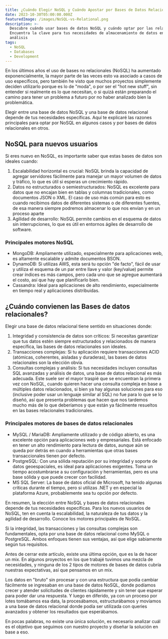 ```yaml
---
title: ¿Cuándo Elegir NoSQL y Cuándo Apostar por Bases de Datos Relacionales?
date: 2023-10-30T05:00:00.000Z
featuredImage: /images/NoSQL-vs-Relational.png
description: >-
  Descubre cuándo usar bases de datos NoSQL y cuándo optar por las relacionales.
  Encuentra la clave para tus necesidades de almacenamiento de datos en este
  análisis 
tags:
  - NoSQL
  - Databases
  - Development
---
```


En los últimos años el uso de bases no relacionales (NoSQL) ha aumentado exponencialmente, la mayor parte de las veces esto va asociado a casos de uso específicos, pero también he visto que muchos proyectos simplemente deciden utilizarlo porque es lo de "moda", o por ser el "hot new stuff", sin entender si realmente es lo que necesitan, o si quizá están preparando el camino para tener un problema a futuro por no haber analizado bien la problemática.

Elegir entre una base de datos NoSQL y una base de datos relacional depende de tus necesidades específicas. Aquí te explicaré las razones principales para optar por NoSQL en algunos casos y por bases de datos relacionales en otros.

## NoSQL para nuevos usuarios

Si eres nuevo en NoSQL, es importante saber que estas bases de datos son ideales cuando:

1. Escalabilidad horizontal es crucial: NoSQL brinda la capacidad de agregar servidores fácilmente para manejar un mayor volumen de datos y tráfico, lo que es útil si esperas un crecimiento rápido.
2. Datos no estructurados o semiestructurados: NoSQL es excelente para datos que no encajan bien en tablas y columnas tradicionales, como documentos JSON o XML.  El caso de uso más común para esto es cuando recibimos datos de diferentes sistemas o de diferentes fuentes, de esa manera siempre podremos almacenar lo que nos envían y en un proceso aparte
3. Agilidad de desarrollo: NoSQL permite cambios en el esquema de datos sin interrupciones, lo que es útil en entornos ágiles de desarrollo de software.

### Principales motores NoSQL

* MongoDB: Ampliamente utilizado, especialmente para aplicaciones web, es altamente escalable y admite documentos BSON.
* DynamoDB: Si utilizas AWS, esta será tu opción "de facto", fácil de usar y utiliza el esquema de un par entre llave y valor (key/value) permite crear índices es más campos, pero cada uno que se agregue aumentará el costo, así que hay que planificarlo bien.
* Cassandra: Ideal para aplicaciones de alto rendimiento, especialmente en tiempo real y aplicaciones distribuidas.

## ¿Cuándo convienen las Bases de datos relacionales?

Elegir una base de datos relacional tiene sentido en situaciones donde:

1. Integridad y consistencia de datos son críticos: Si necesitas garantizar que tus datos estén siempre estructurados y relacionados de manera específica, las bases de datos relacionales son ideales.
2. Transacciones complejas: Si tu aplicación requiere transacciones ACID (atómicas, coherentes, aisladas y duraderas), las bases de datos relacionales son la elección obvia.
3. Consultas complejas y análisis: Si tus necesidades incluyen consultas SQL avanzadas y análisis de datos, una base de datos relacional es más adecuada.  Este suele ser el mayor traspié que se encuentran la primera vez con NoSQL, cuando quieren hacer una consulta compleja en base a múltiples datos relacionados, si bien ya hay algunas soluciones para eso (inclusive poder usar un lenguaje similar al SQL) no fue para lo que se lo diseñó, así que presenta problemas que hacen que nos tardemos mucho más de lo que deberíamos y que están ya fácilmente resueltos en las bases relacionales tradicionales.

### Principales motores de bases de datos relacionales

* MySQL / MariaDB: Ampliamente utilizado y de código abierto, es una excelente opción para aplicaciones web y empresariales.  Está enfocado en tener un alto rendimiento para lectura de datos, aunque aún se queda por detrás en cuando a herramientas que otras bases transaccionales tienen por defecto.
* PostgreSQL: Con una sólida reputación por su integridad y soporte de datos geoespaciales, es ideal para aplicaciones exigentes.  Toma un tiempo acostumbrarse a su configuración y herramientas, pero es una base sólida y que puede crecer con facilidad.
* MS SQL Server: La base de datos oficial de Microsoft, ha tenido algunas críticas durante el tiempo, pero si utilizas .NET y en especial la plataforma Azure, probablemente sea tu opción por defecto.

En resumen, la elección entre NoSQL y bases de datos relacionales depende de tus necesidades específicas. Para los nuevos usuarios de NoSQL, ten en cuenta la escalabilidad, la naturaleza de tus datos y la agilidad de desarrollo. Conoce los motores principales de NoSQL.

Si la integridad, las transacciones y las consultas complejas son fundamentales, opta por una base de datos relacional como MySQL o PostgreSQL. Ambos enfoques tienen sus ventajas, así que elige sabiamente según tus requisitos.

Antes de cerrar este artículo, existe una última opción, que es la de hacer un mix.  En algunos proyectos en los que trabajé tuvimos una mezcla de necesidades, y ninguna de los 2 tipos de motores de bases de datos cubría nuestras expectativas, así que pensamos en un mix.

Los datos en "bruto" sin procesar y con una estructura que podía cambiar fácilmente se ingresaban en una base de datos NoSQL, donde podíamos crecer y atender solicitudes de clientes rápidamente y sin tener que esperar para poder dar una respuesta.  Y luego en diferido, ya con un proceso por lotes tomábamos esa data, la procesábamos, estructurábamos y movíamos a una base de datos relacional donde podía ser utilizada con queries avanzados y obtener los resultados que esperábamos.

En pocas palabras, no existe una única solución, es necesario analizar cuál es el objetivo que seguimos con nuestro proyecto y diseñar la solución en base a eso.
